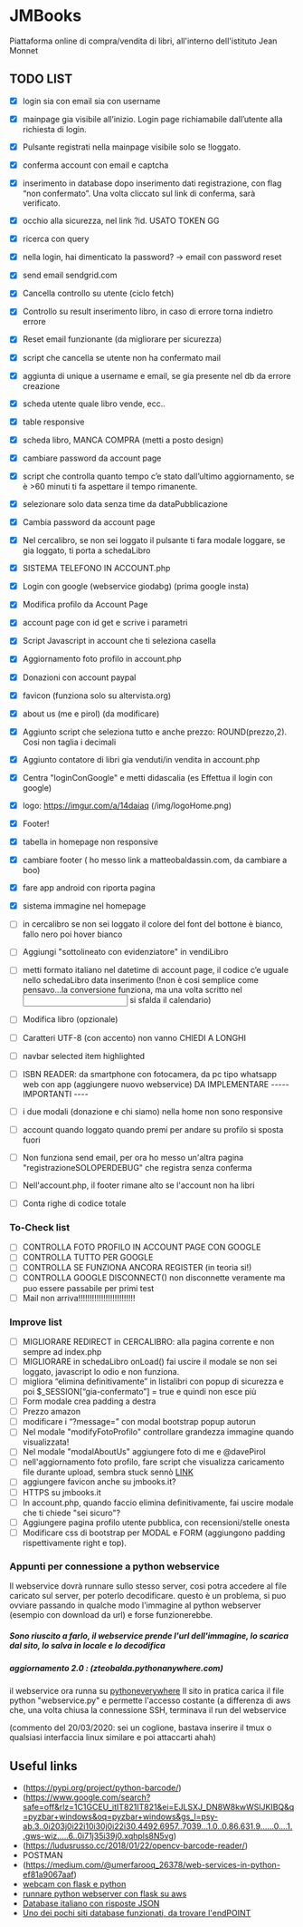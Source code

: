 # JMBooks
Piattaforma online di compra/vendita di libri, all'interno dell'istituto Jean Monnet

## TODO LIST
  - [x] login sia con email sia con username
- [x] mainpage gia visibile all’inizio. Login page richiamabile dall’utente alla richiesta di login.
- [x] Pulsante registrati nella mainpage visibile solo se !loggato.
- [x] conferma account con email e captcha
- [x] inserimento in database dopo inserimento dati registrazione, con flag “non confermato”. Una volta cliccato sul link di conferma, sarà verificato.
- [x] occhio alla sicurezza, nel link ?id. USATO TOKEN GG
- [x] ricerca con query
- [x] nella login, hai dimenticato la password? → email con password reset
- [x] send email sendgrid.com
- [x] Cancella controllo su utente (ciclo fetch) 
- [x] Controllo su result inserimento libro, in caso di errore torna indietro errore
- [x] Reset email funzionante (da migliorare per sicurezza)
- [x] script che cancella se utente non ha confermato mail
- [x] aggiunta di unique a username e email, se gia presente nel db da errore creazione
- [x] scheda utente quale libro vende, ecc..
- [x] table responsive
- [x] scheda libro, MANCA COMPRA (metti a posto design)
- [x] cambiare password da account page
- [x] script che controlla quanto tempo c’e stato dall’ultimo aggiornamento, se è >60 minuti ti fa aspettare il tempo rimanente.
- [x] selezionare solo data senza time da dataPubblicazione
- [x] Cambia password da account page
- [x] Nel cercalibro, se non sei loggato il pulsante ti fara modale loggare, se gia loggato, ti porta a schedaLibro
- [x] SISTEMA TELEFONO IN ACCOUNT.php
- [X] Login con google (webservice giodabg) (prima google insta)
- [X] Modifica profilo da Account Page
- [X] account page con id get e scrive i parametri
- [X] Script Javascript in account che ti seleziona casella
- [X] Aggiornamento foto profilo in account.php
- [X] Donazioni con account paypal
- [X] favicon (funziona solo su altervista.org)
- [X] about us (me e pirol) (da modificare)
- [X] Aggiunto script che seleziona tutto e anche prezzo: ROUND(prezzo,2). Cosi non taglia i decimali
- [X] Aggiunto contatore di libri gia venduti/in vendita in account.php
- [X] Centra "loginConGoogle" e metti didascalia (es Effettua il login con google)
- [X] logo: https://imgur.com/a/14daiaq (/img/logoHome.png)
- [X] Footer!
- [X] tabella in homepage non responsive
- [X] cambiare footer ( ho messo link a matteobaldassin.com, da cambiare a boo)
- [X] fare app android con riporta pagina
- [X] sistema immagine nel homepage
- [ ] in cercalibro se non sei loggato il colore del font del bottone è bianco, fallo nero poi hover bianco
- [ ] Aggiungi "sottolineato con evidenziatore" in vendiLibro
- [ ] metti formato italiano nel datetime di account page, il codice c’e uguale nello schedaLibro data inserimento
      (!non è cosi semplice come pensavo...la conversione funziona, ma una volta scritto nel <input type> si sfalda il calendario)
- [ ] Modifica libro (opzionale)
- [ ] Caratteri UTF-8 (con accento) non vanno CHIEDI A LONGHI
- [ ] navbar selected item highlighted
- [ ] ISBN READER: da smartphone con fotocamera, da pc tipo whatsapp web con app (aggiungere nuovo webservice) DA IMPLEMENTARE
----- IMPORTANTI ----
- [ ] i due modali (donazione e chi siamo) nella home non sono responsive
- [ ] account quando loggato quando premi per andare su profilo si sposta fuori
- [ ] Non funziona send email, per ora ho messo un'altra pagina "registrazioneSOLOPERDEBUG" che registra senza conferma
- [ ] Nell'account.php, il footer rimane alto se l'account non ha libri

- [ ] Conta righe di codice totale
### To-Check list
- [ ] CONTROLLA FOTO PROFILO IN ACCOUNT PAGE CON GOOGLE
- [ ] CONTROLLA TUTTO PER GOOGLE
- [ ] CONTROLLA SE FUNZIONA ANCORA REGISTER (in teoria si!)
- [ ] CONTROLLA GOOGLE DISCONNECT() non disconnette veramente ma puo essere passabile per primi test
- [ ] Mail non arriva!!!!!!!!!!!!!!!!!!!!!!!!!

### Improve list
- [ ] MIGLIORARE REDIRECT in CERCALIBRO: alla pagina corrente e non sempre ad index.php
- [ ] MIGLIORARE in schedaLibro onLoad() fai uscire il modale se non sei loggato, javascript lo odio e non funziona.
- [ ] migliora “elimina definitivamente” in listalibri con popup di sicurezza e poi $_SESSION[“gia-confermato”] = true e quindi non esce più
- [ ] Form modale crea padding a destra
- [ ] Prezzo amazon
- [ ] modificare i “?message=” con modal bootstrap popup autorun
- [ ] Nel modale "modifyFotoProfilo" controllare grandezza immagine quando visualizzata!
- [ ] Nel modale "modalAboutUs" aggiungere foto di me e @davePirol
- [ ] nell'aggiornamento foto profilo, fare script che visualizza caricamento file durante upload, sembra stuck sennò [LINK](https://medium.com/@martinsOnuoha/show-a-loading-animation-on-file-upload-17925b7bf300)
- [ ] aggiungere favicon anche su jmbooks.it?
- [ ] HTTPS su jmbooks.it
- [ ] In account.php, quando faccio elimina definitivamente, fai uscire modale che ti chiede "sei sicuro"? 
- [ ] Aggiungere pagina profilo utente pubblica, con recensioni/stelle onesta
- [ ] Modificare css di bootstrap per MODAL e FORM (aggiungono padding rispettivamente right e top).

### Appunti per connessione a python webservice
Il webservice dovrà runnare sullo stesso server, cosi potra accedere al file caricato sul server, per poterlo decodificare.
questo è un problema, si puo ovviare passando in qualche modo l'immagine al python webserver (esempio con download da url)
e forse funzionerebbe.
##### Sono riuscito a farlo, il webservice prende l'url dell'immagine, lo scarica dal sito, lo salva in locale e lo decodifica

##### aggiornamento 2.0 : (zteobalda.pythonanywhere.com)
il webservice ora runna su [pythoneverywhere](https://www.pythonanywhere.com)
Il sito in pratica carica il file python "webservice.py" e permette l'accesso costante
(a differenza di aws che, una volta chiusa la connessione SSH, terminava il run del webservice

(commento del 20/03/2020: sei un coglione, bastava inserire il tmux o qualsiasi interfaccia linux similare e poi attaccarti ahah)

## Useful links

- (https://pypi.org/project/python-barcode/)
- (https://www.google.com/search?safe=off&rlz=1C1GCEU_itIT821IT821&ei=EJLSXJ_DN8W8kwWSlJKIBQ&q=pyzbar+windows&oq=pyzbar+windows&gs_l=psy-ab.3..0i203j0i22i10i30j0i22i30.4492.6957..7039...1.0..0.86.631.9......0....1..gws-wiz.....6..0i71j35i39j0.xqhpls8N5vg)
- (https://ludusrusso.cc/2018/01/22/opencv-barcode-reader/)
- POSTMAN
- (https://medium.com/@umerfarooq_26378/web-services-in-python-ef81a9067aaf)
- [webcam con flask e python](https://www.codepool.biz/web-camera-recorder-oepncv-flask.html)
- [runnare python webserver con flask su aws](https://www.youtube.com/watch?v=WE303yFWfV4)
- [Database italiano con risposte JSON](https://literarymachin.es/sbn-json-api)
- [Uno dei pochi siti database funzionati, da trovare l'endPOINT](https://www.books-by-isbn.com/cgi-bin/isbnondemand.pl?isbn=9788842114932)
